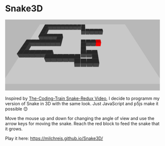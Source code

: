 # Snake3D

![Alt Screenshot](https://github.com/Milchreis/Snake3D/raw/master/screenshot.png)

Inspired by [The-Coding-Train Snake-Redux Video](https://www.youtube.com/watch?v=wTDDsOZwdQY), I decide to programm my version of Snake in 3D with the same look. Just JavaScript and p5js make it possible :blush:

Move the mouse up and down for changing the angle of view and use the arrow keys for moving the snake. Reach the red block to feed the snake that it grows.

Play it here: https://milchreis.github.io/Snake3D/
